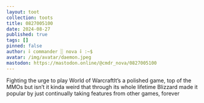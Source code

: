 ```yaml
---
layout: toot
collection: toots
title: 0827005100
date: 2024-08-27
published: true
tags: []
pinned: false
author: ⸸ commander ░ nova ⸸ :~$
avatar: /img/avatar/daemon.jpeg
mastodon: https://mastodon.online/@cmdr_nova/0827005100
---
```


Fighting the urge to play World of WarcraftIt’s a polished game, top of the MMOs but isn’t it kinda weird that through its whole lifetime Blizzard made it popular by just continually taking features from other games, forever
